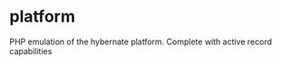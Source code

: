 platform
========

PHP emulation of the hybernate platform. Complete with active record capabilities
